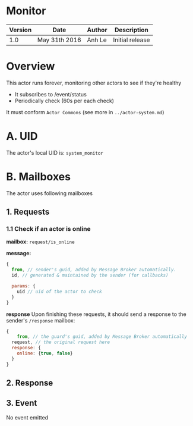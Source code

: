 Monitor
===================

Version | Date          | Author | Description
------- | ------------- | ------ | ---------------
1.0     | May 31th 2016 | Anh Le | Initial release

# Overview
This actor runs forever, monitoring other actors to see if they're healthy
- It subscribes to <any guid>/event/status
- Periodically check (60s per each check)

It must conform `Actor Commons` (see more in `../actor-system.md`)

# A. UID
The actor's local UID is: `system_monitor`

# B. Mailboxes
The actor uses following mailboxes

## 1. Requests
### 1.1 Check if an actor is online

**mailbox:** `request/is_online`

**message:**

```javascript
{
  from, // sender's guid, added by Message Broker automatically.
  id, // generated & maintained by the sender (for callbacks)

  params: {
    uid // uid of the actor to check
  }
}
```
**response** Upon finishing these requests, it should send a response to the sender's `/response` mailbox:

```js
{
    from, // the guard's guid, added by Message Broker automatically
  request, // the original request here
  response: {
    online: {true, false}
  }
}
```

## 2. Response


## 3. Event
No event emitted
